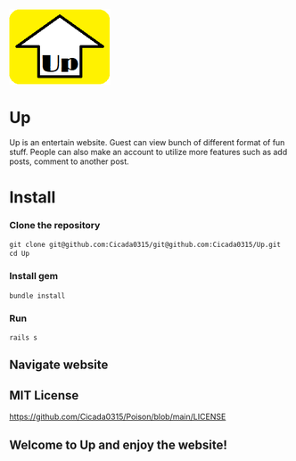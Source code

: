 ![](app/assets/images/logo.png) <br>
# Up
Up is an entertain website. Guest can view bunch of different format of fun stuff. People can also make an account to utilize more features such as add posts, comment to another post. 

# Install
### Clone the repository
```
git clone git@github.com:Cicada0315/git@github.com:Cicada0315/Up.git
cd Up
```
### Install gem
```
bundle install
```
### Run
```
rails s
``` 

## Navigate website

## MIT License
https://github.com/Cicada0315/Poison/blob/main/LICENSE

## Welcome to Up and enjoy the website!